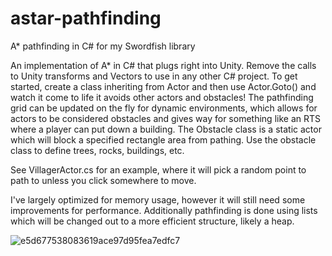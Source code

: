 # astar-pathfinding
A* pathfinding in C# for my Swordfish library

An implementation of A* in C# that plugs right into Unity. Remove the calls to Unity transforms and Vectors to use in any other C# project. To get started, create a class inheriting from Actor and then use Actor.Goto() and watch it come to life it avoids other actors and obstacles! The pathfinding grid can be updated on the fly for dynamic environments, which allows for actors to be considered obstacles and gives way for something like an RTS where a player can put down a building. The Obstacle class is a static actor which will block a specified rectangle area from pathing. Use the obstacle class to define trees, rocks, buildings, etc.

See VillagerActor.cs for an example, where it will pick a random point to path to unless you click somewhere to move.

I've largely optimized for memory usage, however it will still need some improvements for performance. Additionally pathfinding is done using lists which will be changed out to a more efficient structure, likely a heap.

![e5d677538083619ace97d95fea7edfc7](https://user-images.githubusercontent.com/14932139/115832569-0910d800-a3e1-11eb-89e1-af1e45a9da3a.gif)
